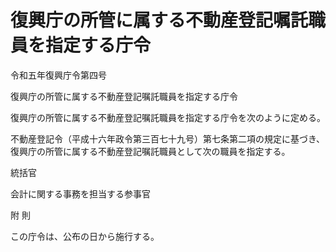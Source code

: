 # 復興庁の所管に属する不動産登記嘱託職員を指定する庁令

令和五年復興庁令第四号

復興庁の所管に属する不動産登記嘱託職員を指定する庁令

復興庁の所管に属する不動産登記嘱託職員を指定する庁令を次のように定める。

不動産登記令（平成十六年政令第三百七十九号）第七条第二項の規定に基づき、復興庁の所管に属する不動産登記嘱託職員として次の職員を指定する。

統括官

会計に関する事務を担当する参事官

附 則

この庁令は、公布の日から施行する。
